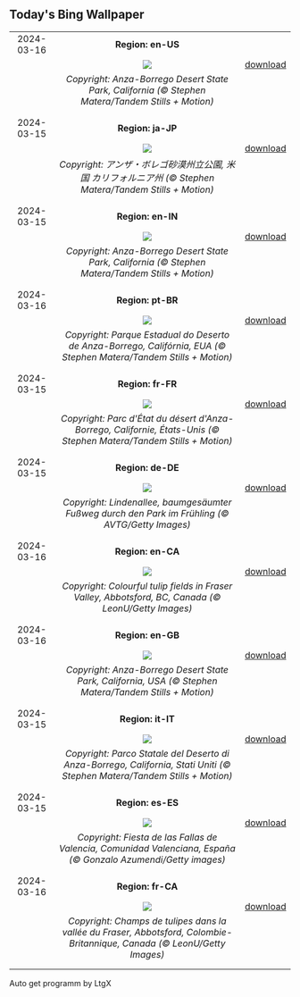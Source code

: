 ## Today's Bing Wallpaper
|      |      |      |
| :----: | :----: | :----: |
|2024-03-16|**Region: en-US**||
||![](https://www.bing.com/th?id=OHR.AnzaBorregoBloom_EN-US1951730180_UHD.jpg&pid=hp&w=1152&h=648&rs=1&c=4)| [download](https://www.bing.com/th?id=OHR.AnzaBorregoBloom_EN-US1951730180_UHD.jpg)|
||*Copyright: Anza-Borrego Desert State Park, California (© Stephen Matera/Tandem Stills + Motion)*
||
|||
|2024-03-15|**Region: ja-JP**||
||![](https://www.bing.com/th?id=OHR.AnzaBorregoBloom_JA-JP4195875577_UHD.jpg&pid=hp&w=1152&h=648&rs=1&c=4)| [download](https://www.bing.com/th?id=OHR.AnzaBorregoBloom_JA-JP4195875577_UHD.jpg)|
||*Copyright: アンザ・ボレゴ砂漠州立公園, 米国 カリフォルニア州 (© Stephen Matera/Tandem Stills + Motion)*
||
|||
|2024-03-15|**Region: en-IN**||
||![](https://www.bing.com/th?id=OHR.AnzaBorregoBloom_EN-IN2000050821_UHD.jpg&pid=hp&w=1152&h=648&rs=1&c=4)| [download](https://www.bing.com/th?id=OHR.AnzaBorregoBloom_EN-IN2000050821_UHD.jpg)|
||*Copyright: Anza-Borrego Desert State Park, California (© Stephen Matera/Tandem Stills + Motion)*
||
|||
|2024-03-16|**Region: pt-BR**||
||![](https://www.bing.com/th?id=OHR.AnzaBorregoBloom_PT-BR1895127264_UHD.jpg&pid=hp&w=1152&h=648&rs=1&c=4)| [download](https://www.bing.com/th?id=OHR.AnzaBorregoBloom_PT-BR1895127264_UHD.jpg)|
||*Copyright: Parque Estadual do Deserto de Anza-Borrego, Califórnia, EUA (© Stephen Matera/Tandem Stills + Motion)*
||
|||
|2024-03-15|**Region: fr-FR**||
||![](https://www.bing.com/th?id=OHR.AnzaBorregoBloom_FR-FR2163074616_UHD.jpg&pid=hp&w=1152&h=648&rs=1&c=4)| [download](https://www.bing.com/th?id=OHR.AnzaBorregoBloom_FR-FR2163074616_UHD.jpg)|
||*Copyright: Parc d'État du désert d'Anza-Borrego, Californie, États-Unis (© Stephen Matera/Tandem Stills + Motion)*
||
|||
|2024-03-15|**Region: de-DE**||
||![](https://www.bing.com/th?id=OHR.AvenueLimeTrees_DE-DE2066853614_UHD.jpg&pid=hp&w=1152&h=648&rs=1&c=4)| [download](https://www.bing.com/th?id=OHR.AvenueLimeTrees_DE-DE2066853614_UHD.jpg)|
||*Copyright: Lindenallee, baumgesäumter Fußweg durch den Park im Frühling (© AVTG/Getty Images)*
||
|||
|2024-03-16|**Region: en-CA**||
||![](https://www.bing.com/th?id=OHR.TulipAbbotsford_EN-CA8463194179_UHD.jpg&pid=hp&w=1152&h=648&rs=1&c=4)| [download](https://www.bing.com/th?id=OHR.TulipAbbotsford_EN-CA8463194179_UHD.jpg)|
||*Copyright: Colourful tulip fields in Fraser Valley, Abbotsford, BC, Canada (© LeonU/Getty Images)*
||
|||
|2024-03-16|**Region: en-GB**||
||![](https://www.bing.com/th?id=OHR.AnzaBorregoBloom_EN-GB6213504183_UHD.jpg&pid=hp&w=1152&h=648&rs=1&c=4)| [download](https://www.bing.com/th?id=OHR.AnzaBorregoBloom_EN-GB6213504183_UHD.jpg)|
||*Copyright: Anza-Borrego Desert State Park, California, USA (© Stephen Matera/Tandem Stills + Motion)*
||
|||
|2024-03-15|**Region: it-IT**||
||![](https://www.bing.com/th?id=OHR.AnzaBorregoBloom_IT-IT1728403447_UHD.jpg&pid=hp&w=1152&h=648&rs=1&c=4)| [download](https://www.bing.com/th?id=OHR.AnzaBorregoBloom_IT-IT1728403447_UHD.jpg)|
||*Copyright: Parco Statale del Deserto di Anza-Borrego, California, Stati Uniti (© Stephen Matera/Tandem Stills + Motion)*
||
|||
|2024-03-15|**Region: es-ES**||
||![](https://www.bing.com/th?id=OHR.FallerasWomenValencia_ES-ES8776101382_UHD.jpg&pid=hp&w=1152&h=648&rs=1&c=4)| [download](https://www.bing.com/th?id=OHR.FallerasWomenValencia_ES-ES8776101382_UHD.jpg)|
||*Copyright: Fiesta de las Fallas de Valencia, Comunidad Valenciana, España (© Gonzalo Azumendi/Getty images)*
||
|||
|2024-03-16|**Region: fr-CA**||
||![](https://www.bing.com/th?id=OHR.TulipAbbotsford_FR-CA8483080928_UHD.jpg&pid=hp&w=1152&h=648&rs=1&c=4)| [download](https://www.bing.com/th?id=OHR.TulipAbbotsford_FR-CA8483080928_UHD.jpg)|
||*Copyright: Champs de tulipes dans la vallée du Fraser, Abbotsford, Colombie-Britannique, Canada (© LeonU/Getty Images)*
||
|||

Auto get programm by LtgX
